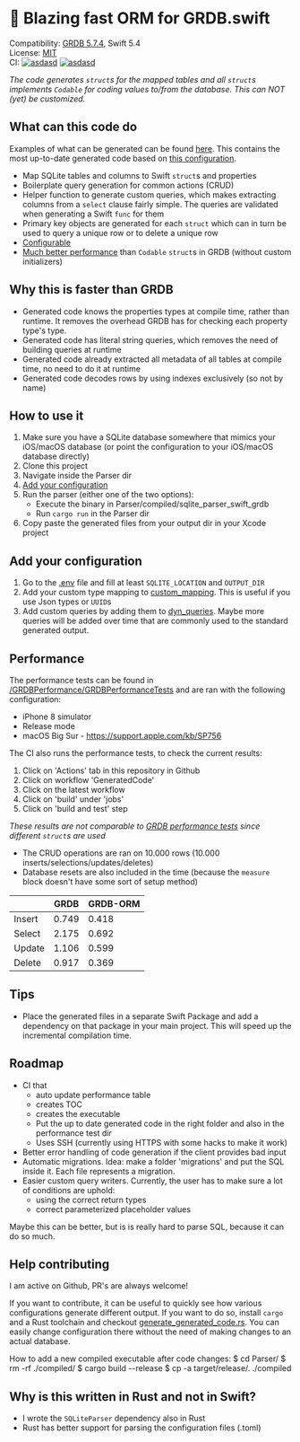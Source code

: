 # 🚀 Blazing fast ORM for GRDB.swift

Compatibility: [GRDB 5.7.4](https://github.com/groue/GRDB.swift), Swift 5.4\
License: [MIT](/LICENSE)\
CI: [![asdasd](https://img.shields.io/github/workflow/status/jasperav/GRDB-ORM/GeneratedCode/master?label=Generated%20Swift%20code)](https://github.com/Jasperav/GRDB-ORM/actions?query=workflow%3AGeneratedCode)
[![asdasd](https://img.shields.io/github/workflow/status/jasperav/GRDB-ORM/Parser/master?label=Parser)](https://github.com/Jasperav/GRDB-ORM/actions?query=workflow%3AParser)

*The code generates `struct`s for the mapped tables and all `struct`s implements `Codable` for coding values to/from the database. 
This can NOT (yet) be customized.*

## What can this code do
Examples of what can be generated can be found [here](Parser/generated). 
This contains the most up-to-date generated code based on [this configuration](Parser/src/generate_generated_code.rs).

- Map SQLite tables and columns to Swift `struct`s and properties
- Boilerplate query generation for common actions (CRUD)
- Helper function to generate custom queries, which makes extracting columns from a `select` clause fairly simple.
The queries are validated when generating a Swift `func` for them
- Primary key objects are generated for each `struct` which can in turn be used to query a unique row or to delete a unique row
- [Configurable](#add-your-configuration)
- [Much better performance](#performance) than `Codable` `struct`s in GRDB (without custom initializers)
  
## Why this is faster than GRDB
- Generated code knows the properties types at compile time, rather than runtime. It removes the overhead
  GRDB has for checking each property type's type.
- Generated code has literal string queries, which removes the need of building queries at runtime
- Generated code already extracted all metadata of all tables at compile time, no need to do it at runtime
- Generated code decodes rows by using indexes exclusively (so not by name)

## How to use it
1. Make sure you have a SQLite database somewhere that mimics your iOS/macOS database 
   (or point the configuration to your iOS/macOS database directly)
2. Clone this project
3. Navigate inside the Parser dir
4. [Add your configuration](#add-your-configuration)
5. Run the parser (either one of the two options):
    - Execute the binary in Parser/compiled/sqlite_parser_swift_grdb
    - Run `cargo run` in the Parser dir
6. Copy paste the generated files from your output dir in your Xcode project

## Add your configuration
1. Go to the [.env](Parser/config/.env) file and fill at least `SQLITE_LOCATION` and `OUTPUT_DIR`
2. Add your custom type mapping to [custom_mapping](Parser/config/custom_mapping.toml). This is useful if you use 
   Json types or `UUID`s
3. Add custom queries by adding them to [dyn_queries](Parser/config/dyn_queries.toml). Maybe more queries will
be added over time that are commonly used to the standard generated output.

## Performance
The performance tests can be found in [/GRDBPerformance/GRDBPerformanceTests](/GRDBPerformance/GRDBPerformanceTests) and are ran with the following configuration:
- iPhone 8 simulator
- Release mode
- macOS Big Sur - https://support.apple.com/kb/SP756

The CI also runs the performance tests, to check the current results:
1. Click on 'Actions' tab in this repository in Github
2. Click on workflow 'GeneratedCode'
3. Click on the latest workflow
4. Click on 'build' under 'jobs'
5. Click on 'build and test' step

_These results are not comparable to [GRDB performance tests](https://github.com/groue/GRDB.swift/wiki/Performance) since different `struct`s are used_

- The CRUD operations are ran on 10.000 rows (10.000 inserts/selections/updates/deletes)
- Database resets are also included in the time (because the `measure` block doesn't have some sort of setup method)

<!-- https://www.tablesgenerator.com/markdown_tables -->
|        	| GRDB  	| GRDB-ORM 	|
|--------	|-------	|------------------	|
| Insert 	| 0.749 	| 0.418            	|
| Select 	| 2.175 	| 0.692            	|
| Update 	| 1.106 	| 0.599            	|
| Delete 	| 0.917 	| 0.369            	|

## Tips
- Place the generated files in a separate Swift Package and add a dependency on that package in your main project.
  This will speed up the incremental compilation time.

## Roadmap
- CI that
    - auto update performance table 
    - creates TOC
    - creates the executable
    - Put the up to date generated code in the right folder and also in the performance test dir
    - Uses SSH (currently using HTTPS with some hacks to make it work)
- Better error handling of code generation if the client provides bad input
- Automatic migrations. Idea: make a folder 'migrations' and put the SQL inside it. Each file represents a migration.
- Easier custom query writers. Currently, the user has to make sure a lot of conditions are uphold:
    - using the correct return types
    - correct parameterized placeholder values 

Maybe this can be better, but is is really hard to parse SQL, because it can do so much.

## Help contributing
I am active on Github, PR's are always welcome! 

If you want to contribute, it can be useful to quickly see
how various configurations generate different output. If you want to do so, install `cargo` and a Rust toolchain
and checkout [generate_generated_code.rs](/Parser/src/generate_generated_code.rs). You can easily change configuration there without the need of making
changes to an actual database.

How to add a new compiled executable after code changes:
$ cd Parser/
$ rm -rf ./compiled/
$ cargo build --release
$ cp -a target/release/. ./compiled

## Why is this written in Rust and not in Swift?
- I wrote the `SQLiteParser` dependency also in Rust
- Rust has better support for parsing the configuration files (.toml)